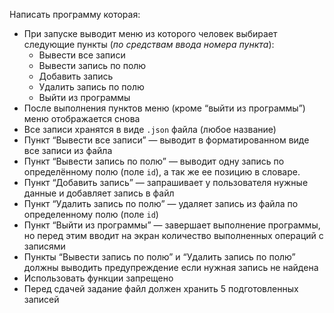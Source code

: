 Написать программу которая:

- При запуске выводит меню из которого человек выбирает следующие пункты (*по средствам ввода номера пункта*):
    - Вывести все записи
    - Вывести запись по полю
    - Добавить запись
    - Удалить запись по полю
    - Выйти из программы
- После выполнения пунктов меню (кроме “выйти из программы”) меню отображается снова
- Все записи хранятся в виде `.json` файла (любое название)
- Пункт “Вывести все записи” — выводит в форматированном виде все записи из файла
- Пункт “Вывести запись по полю” — выводит одну запись по определённому полю (поле `id`), а так же ее позицию в словаре.
- Пункт “Добавить запись” — запрашивает у пользователя нужные данные и добавляет запись в файл
- Пункт “Удалить запись по полю” — удаляет запись из файла по определенному полю  (поле `id`)
- Пункт “Выйти из программы” — завершает выполнение программы, но перед этим вводит на экран количество выполненных операций с записями
- Пункты “Вывести запись по полю” и “Удалить запись по полю” должны выводить предупреждение если нужная запись не найдена
- Использовать функции запрещено
- Перед сдачей задание файл должен хранить 5 подготовленных записей
